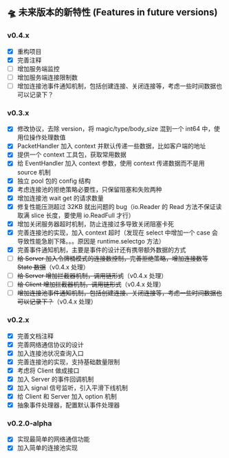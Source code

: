 ## 🛸 未来版本的新特性 (Features in future versions)

### v0.4.x

* [x] 重构项目
* [x] 完善注释
* [ ] 增加服务端监控
* [ ] 增加服务端连接限制数
* [ ] 增加连接池事件通知机制，包括创建连接、关闭连接等，考虑一些时间数据也可以记录下？

### v0.3.x

* [x] 修改协议，去除 version，将 magic/type/body_size 混到一个 int64 中，使用位操作处理数值
* [x] PacketHandler 加入 context 并默认传递一些数据，比如客户端的地址
* [x] 提供一个 context 工具包，获取常用数据
* [x] 给 EventHandler 加入 context 参数，使用 context 传递数据而不是用 source 机制
* [x] 独立 pool 包的 config 结构
* [x] 考虑连接池的拒绝策略必要性，只保留阻塞和失败两种
* [x] 增加连接池 wait get 的请求数量
* [x] 修复性能压测超过 32KB 就出问题的 bug（io.Reader 的 Read 方法不保证读取满 slice 长度，要使用 io.ReadFull 才行）
* [x] 增加关闭服务器超时机制，防止连接过多导致关闭阻塞卡死
* [x] 完善连接池的实现，加入 context 超时（发现在 select 中增加一个 case 会导致性能急剧下降。。。原因是 runtime.selectgo 方法）
* [x] 完善事件通知机制，主要是事件的设计还有携带额外数据的方式
* [ ] ~~给 Server 加入令牌桶模式的连接数控制，完善拒绝策略，增加连接数等 State 数据~~（v0.4.x 处理）
* [ ] ~~给 Server 增加拦截器机制，调用链形式~~（v0.4.x 处理）
* [ ] ~~给 Client 增加拦截器机制，调用链形式~~（v0.4.x 处理）
* [ ] ~~增加连接池事件通知机制，包括创建连接、关闭连接等，考虑一些时间数据也可以记录下？~~（v0.4.x 处理）

### v0.2.x

* [x] 完善文档注释
* [x] 完善网络通信协议的设计
* [x] 加入连接池状况查询入口
* [x] 完善连接池的实现，支持基础数量限制
* [x] 考虑将 Client 做成接口
* [x] 加入 Server 的事件回调机制
* [x] 加入 signal 信号监听，引入平滑下线机制
* [x] 给 Client 和 Server 加入 option 机制
* [x] 抽象事件处理器，配置默认事件处理器

### v0.2.0-alpha

* [x] 实现最简单的网络通信功能
* [x] 加入简单的连接池实现